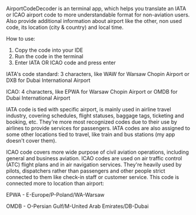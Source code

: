 AirportCodeDecoder is an terminal app, which helps you translate an IATA or ICAO airport code to more understandable format for non-aviation users. Also provide additional information about airport like the other, non used code, its location (city & country) and local time.

How to use:
1. Copy the code into your IDE
2. Run the code in the terminal
3. Enter IATA OR ICAO code and press enter


IATA's code standard:
3 characters, like WAW for Warsaw Chopin Airport or DXB for Dubai International Airport

ICAO:
4 characters, like EPWA for Warsaw Chopin Airport or OMDB for Dubai International Airport

IATA code is tied with specific airport, is mainly used in airline travel industry, covering schedules, flight statuses, baggage tags, ticketing and booking, etc. They're more most recognized codes due to their use by airlines to provide services for passengers. IATA codes are also assigned to some other locations tied to travel, like train and bus stations (my app doesn't cover them).

ICAO code covers more wide purpose of civil aviation operations, including general and business aviation. ICAO codes are used on air traffic control (ATC) flight plans and in air navigation services. They're heavily used by pilots, dispatchers rather than passengers and other people strict connected to them like check-in staff or customer service. This code is connected more to location than airport:

EPWA - E-Europe/P-Poland/WA-Warsaw

OMDB - O-Persian Gulf/M-United Arab Emirates/DB-Dubai 
